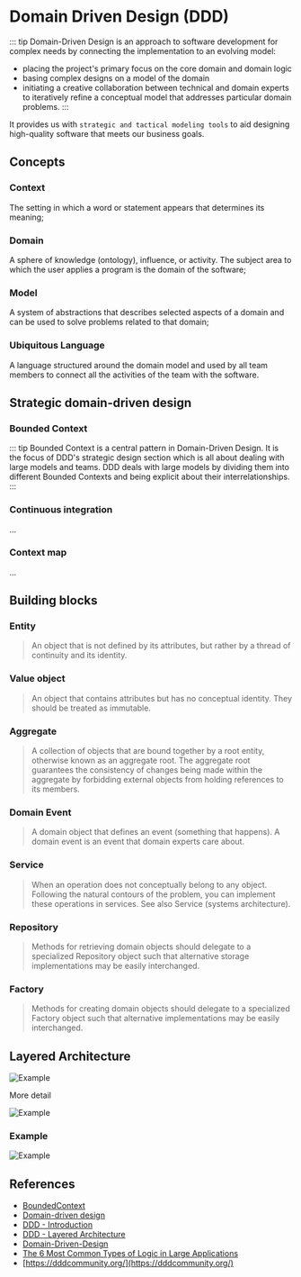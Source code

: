 # Domain Driven Design (DDD)

::: tip Domain-Driven Design
is an approach to software development for complex needs by connecting the implementation to an evolving model:
- placing the project's primary focus on the core domain and domain logic
- basing complex designs on a model of the domain
- initiating a creative collaboration between technical and domain experts to iteratively refine a conceptual model that addresses particular domain problems.
:::

It provides us with `strategic and tactical modeling tools` to aid designing high-quality software that meets our business goals.

## Concepts

### Context
The setting in which a word or statement appears that determines its meaning;

### Domain
A sphere of knowledge (ontology), influence, or activity. The subject area to which the user applies a program is the domain of the software;

### Model
A system of abstractions that describes selected aspects of a domain and can be used to solve problems related to that domain;

### Ubiquitous Language
A language structured around the domain model and used by all team members to connect all the activities of the team with the software.

## Strategic domain-driven design

### Bounded Context

::: tip 
Bounded Context is a central pattern in Domain-Driven Design. It is the focus of DDD's strategic design section which is all about dealing with large models and teams. DDD deals with large models by dividing them into different Bounded Contexts and being explicit about their interrelationships.
:::

### Continuous integration
...

### Context map
...


## Building blocks

### Entity
> An object that is not defined by its attributes, but rather by a thread of continuity and its identity.

### Value object
> An object that contains attributes but has no conceptual identity. They should be treated as immutable.

### Aggregate
> A collection of objects that are bound together by a root entity, otherwise known as an aggregate root. The aggregate root guarantees the consistency of changes being made within the aggregate by forbidding external objects from holding references to its members.


### Domain Event
> A domain object that defines an event (something that happens). A domain event is an event that domain experts care about.

### Service
> When an operation does not conceptually belong to any object. Following the natural contours of the problem, you can implement these operations in services. See also Service (systems architecture).

### Repository
> Methods for retrieving domain objects should delegate to a specialized Repository object such that alternative storage implementations may be easily interchanged.

### Factory
> Methods for creating domain objects should delegate to a specialized Factory object such that alternative implementations may be easily interchanged.


## Layered Architecture

![Example](@/images/ddd-layers.jpg)

More detail

![Example](@/images/ddd-diagram.png)

### Example
![Example](@/images/ddd-example.png)


## References 

- [BoundedContext](https://martinfowler.com/bliki/BoundedContext.html)
- [Domain-driven design](https://en.wikipedia.org/wiki/Domain-driven_design)
- [DDD - Introduction](https://archfirst.org/domain-driven-design/)
- [DDD - Layered Architecture](https://archfirst.org/domain-driven-design-6-layered-architecture/)
- [Domain-Driven-Design](https://khalilstemmler.com/articles/domain-driven-design-intro/)
- [The 6 Most Common Types of Logic in Large Applications](https://khalilstemmler.com/articles/software-design-architecture/organizing-app-logic/)
- [https://dddcommunity.org/](https://dddcommunity.org/)